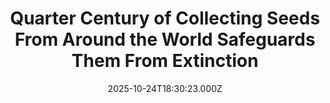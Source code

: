 ---
title: "Quarter Century of Collecting Seeds From Around the World Safeguards Them From Extinction"
date: 2025-10-24T18:30:23.000Z
category: Human Kindness
externalLink: "https://www.goodnewsnetwork.org/quarter-century-of-collecting-seeds-from-around-the-world-safeguards-them-from-extinction/"
image: ""
excerpt: "After 25 years of diligent work, an English botanic gardens is ready to face whatever reality climate change may throw at us, safe in the knowledge that a large chunk of the world’s plant diversity lies safely tucked away underground for future generations. By the numbers, the Millennium Seed Bank holds over 2 billion seeds […] The post Quarter Century…"
---